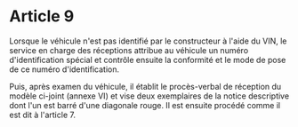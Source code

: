 # Article 9

Lorsque le véhicule n'est pas identifié par le constructeur à l'aide du VIN, le service en charge des réceptions attribue au véhicule un numéro d'identification spécial et contrôle ensuite la conformité et le mode de pose de ce numéro d'identification.

Puis, après examen du véhicule, il établit le procès-verbal de réception du modèle ci-joint (annexe VI) et vise deux exemplaires de la notice descriptive dont l'un est barré d'une diagonale rouge. Il est ensuite procédé comme il est dit à l'article 7.
